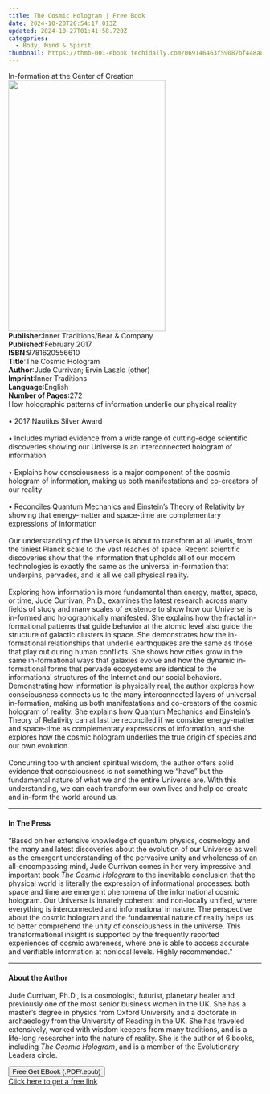 ```yaml
---
title: The Cosmic Hologram | Free Book
date: 2024-10-20T20:54:17.013Z
updated: 2024-10-27T01:41:58.720Z
categories:
  - Body, Mind & Spirit
thumbnail: https://thmb-001-ebook.techidaily.com/069146463f59087bf448a83f0d47a3acc0f264f8e9f5ea6116d6fc0e0d60eeca.jpg
---
```

<main id="book-container">
  <div class="flex flex-col">
    <div class="book-brief flex-1 py-6 px-4 sm:p-6 md:py-10 md:px-8">
      <!-- brief-->
      <div class="book-brief-main">In-formation at the Center of Creation</div>
    </div>
    <div
      class="book-meta-info flex-1 grid gap-4 col-start-1 col-end-3 row-start-1 sm:mb-6 sm:grid-cols-4 lg:gap-6 lg:col-start-2 lg:row-end-6 lg:row-span-6 lg:mb-0"
    >
      <div
        class="book-meta-info-left place-content-center mt-4 p-4 text-sm leading-6 col-start-2 col-span-2 dark:text-slate-400"
      >
        <img
          class="w-full h-500 object-cover rounded-lg sm:h-255 sm:col-span-2 lg:col-span-full"
          src="https://img-001-ebook.techidaily.com/2a664fd3597711746788b9d59b1a675342748b47e3a4540aa9fc414948b7537c.jpg"
          alt=""
          width="312"
          height="500"
        />
      </div>
      <div
        class="book-meta-info-right mt-2 col-start-1 row-start-2 col-span-3 self-center"
      >
        <!-- meta data  -->
        <div class="flex flex-col px-4 md:px-8">
          <div class="flex-1">
            <strong>Publisher</strong>:<span class="px-2"
              >Inner Traditions/Bear &amp; Company</span
            >
          </div>
          <div class="flex-1">
            <strong>Published</strong>:<span class="px-2">February 2017</span>
          </div>
          <div class="flex-1">
            <strong>ISBN</strong>:<span class="px-2">9781620556610</span>
          </div>
          <div class="flex-1">
            <strong>Title</strong>:<span class="px-2">The Cosmic Hologram</span>
          </div>
          <div class="flex-1">
            <strong>Author</strong>:<span class="px-2"
              >Jude Currivan; Ervin Laszlo (other)</span
            >
          </div>
          <div class="flex-1">
            <strong>Imprint</strong>:<span class="px-2">Inner Traditions</span>
          </div>
          <div class="flex-1">
            <strong>Language</strong>:<span class="px-2">English</span>
          </div>
          <div class="flex-1">
            <strong>Number of Pages</strong>:<span class="px-2">272</span>
          </div>
        </div>
      </div>
    </div>
    <div class="book-description flex-1 py-6 px-4 sm:p-6 md:py-10 md:px-8">
      <div class="book-description-main">
        <div accordion-content="" id="description">
          How holographic patterns of information underlie our physical
          reality<br /><br />• 2017 Nautilus Silver Award<br /><br />• Includes
          myriad evidence from a wide range of cutting-edge scientific
          discoveries showing our Universe is an interconnected hologram of
          information<br /><br />• Explains how consciousness is a major
          component of the cosmic hologram of information, making us both
          manifestations and co-creators of our reality<br /><br />• Reconciles
          Quantum Mechanics and Einstein’s Theory of Relativity by showing that
          energy-matter and space-time are complementary expressions of
          information<br /><br />Our understanding of the Universe is about to
          transform at all levels, from the tiniest Planck scale to the vast
          reaches of space. Recent scientific discoveries show that the
          information that upholds all of our modern technologies is exactly the
          same as the universal in-formation that underpins, pervades, and is
          all we call physical reality.<br /><br />Exploring how information is
          more fundamental than energy, matter, space, or time, Jude Currivan,
          Ph.D., examines the latest research across many fields of study and
          many scales of existence to show how our Universe is in-formed and
          holographically manifested. She explains how the fractal
          in-formational patterns that guide behavior at the atomic level also
          guide the structure of galactic clusters in space. She demonstrates
          how the in-formational relationships that underlie earthquakes are the
          same as those that play out during human conflicts. She shows how
          cities grow in the same in-formational ways that galaxies evolve and
          how the dynamic in-formational forms that pervade ecosystems are
          identical to the informational structures of the Internet and our
          social behaviors. Demonstrating how information is physically real,
          the author explores how consciousness connects us to the many
          interconnected layers of universal in-formation, making us both
          manifestations and co-creators of the cosmic hologram of reality. She
          explains how Quantum Mechanics and Einstein’s Theory of Relativity can
          at last be reconciled if we consider energy-matter and space-time as
          complementary expressions of information, and she explores how the
          cosmic hologram underlies the true origin of species and our own
          evolution.<br /><br />Concurring too with ancient spiritual wisdom,
          the author offers solid evidence that consciousness is not something
          we “have” but the fundamental nature of what we and the entire
          Universe are. With this understanding, we can each transform our own
          lives and help co-create and in-form the world around us.
        </div>
        <div class="accordion-fader"></div>
      </div>
    </div>
    <div class="book-excerpts flex-1 py-6 px-4 sm:p-6 md:py-10 md:px-8">
      <!-- excerpts-->
      <div class="book-excerpts-main">
        <hr />
        <h4 class="placeholder placeholder-heading">
          <span>In The Press</span>
        </h4>
        <p>
          “Based on her extensive knowledge of quantum physics, cosmology and
          the many and latest discoveries about the evolution of our Universe as
          well as the emergent understanding of the pervasive unity and
          wholeness of an all-encompassing mind, Jude Currivan comes in her very
          impressive and important book <i>The Cosmic Hologram</i> to the
          inevitable conclusion that the physical world is literally the
          expression of informational processes: both space and time are
          emergent phenomena of the informational cosmic hologram. Our Universe
          is innately coherent and non-locally unified, where everything is
          interconnected and informational in nature. The perspective about the
          cosmic hologram and the fundamental nature of reality helps us to
          better comprehend the unity of consciousness in the universe. This
          transformational insight is supported by the frequently reported
          experiences of cosmic awareness, where one is able to access accurate
          and verifiable information at nonlocal levels. Highly recommended.”
        </p>
      </div>
    </div>
    <div class="book-about-author flex-1 py-6 px-4 sm:p-6 md:py-10 md:px-8">
      <!-- about author-->
      <div class="book-main-author-main">
        <hr />
        <h4 class="placeholder placeholder-heading">
          <span>About the Author</span>
        </h4>
        <p>
          Jude Currivan, Ph.D., is a cosmologist, futurist, planetary healer and
          previously one of the most senior business women in the UK. She has a
          master’s degree in physics from Oxford University and a doctorate in
          archaeology from the University of Reading in the UK. She has traveled
          extensively, worked with wisdom keepers from many traditions, and is a
          life-long researcher into the nature of reality. She is the author of
          6 books, including <i>The Cosmic Hologram</i>, and is a member of the
          Evolutionary Leaders circle.
        </p>
      </div>
    </div>
    <div class="book-free-get flex-1 py-6 px-4 sm:p-6 md:py-10 md:px-8">
      <button
        id="btn-free-get"
        class="bg-blue-500 hover:bg-blue-700 text-white font-bold py-2 px-4 rounded"
      >
        Free Get EBook (.PDF/.epub)
      </button>
      <div id="countdown-display" class="px-2 text-lg mt-2"></div>
      <a
        id="free-link"
        class="hidden bg-blue-500 hover:bg-blue-700 text-white font-bold py-2 px-4 rounded"
        href="https://www.ebooks.com/en-us/book/95782151/the-cosmic-hologram/jude-currivan/"
        target="_blank"
        >Click here to get a free link</a
      >
    </div>
    <script>
      let countdownTime = 0;
      let countdownInterval = null;
      document
        .getElementById('btn-free-get')
        .addEventListener('click', startCountdown);
      function startCountdown() {
        countdownTime = new Date().getTime() + 60000 * 3;
        countdownInterval = setInterval(updateCountdown, 1000);
        document.getElementById('btn-free-get').disabled = true;
        document
          .getElementById('btn-free-get')
          .classList.add('bg-gray-500', 'cursor-not-allowed');
      }
      function updateCountdown() {
        let currentTime = new Date().getTime();
        let timeLeft = countdownTime - currentTime;
        let secondsLeft = Math.floor(timeLeft / 1000);
        document.getElementById('countdown-display').innerHTML =
          `Remaining time: ${secondsLeft} seconds.`;
        if (secondsLeft <= 0) {
          clearInterval(countdownInterval);
          document.getElementById('btn-free-get').classList.add('hidden');
          document.getElementById('free-link').classList.remove('hidden');
          document.getElementById('countdown-display').innerHTML = '';
        }
      }
    </script>
  </div>
</main>

<ins class="adsbygoogle"
      style="display:block"
      data-ad-client="ca-pub-7571918770474297"
      data-ad-slot="8358498916"
      data-ad-format="auto"
      data-full-width-responsive="true"></ins>
    